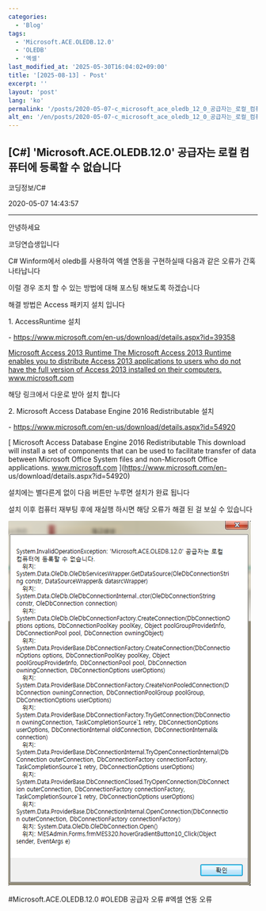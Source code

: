 ```yaml
---
categories:
  - 'Blog'
tags:
  - 'Microsoft.ACE.OLEDB.12.0'
  - 'OLEDB'
  - '엑셀'
last_modified_at: '2025-05-30T16:04:02+09:00'
title: '[2025-08-13] - Post'
excerpt: ''
layout: 'post'
lang: 'ko'
permalink: '/posts/2020-05-07-c_microsoft_ace_oledb_12_0_공급자는_로컬_컴퓨터에_등록할_수_없습니다/'
alt_en: '/en/posts/2020-05-07-c_microsoft_ace_oledb_12_0_공급자는_로컬_컴퓨터에_등록할_수_없습니다/'
---
```


## [C#] 'Microsoft.ACE.OLEDB.12.0' 공급자는 로컬 컴퓨터에 등록할 수 없습니다

코딩정보/C#

2020-05-07 14:43:57

* * *

안녕하세요

코딩연습생입니다

C# Winform에서 oledb를 사용하여 엑셀 연동을 구현하실때 다음과 같은 오류가 간혹 나타납니다

이럴 경우 조치 할 수 있는 방법에 대해 포스팅 해보도록 하겠습니다

해결 방법은 Access 패키지 설치 입니다

1\. AccessRuntime 설치

\- <https://www.microsoft.com/en-us/download/details.aspx?id=39358>

[ Microsoft Access 2013 Runtime The Microsoft Access 2013 Runtime enables you
to distribute Access 2013 applications to users who do not have the full
version of Access 2013 installed on their computers. www.microsoft.com
](https://www.microsoft.com/en-us/download/details.aspx?id=39358)

해당 링크에서 다운로 받아 설치 합니다

2\. Microsoft Access Database Engine 2016 Redistributable 설치

\- <https://www.microsoft.com/en-us/download/details.aspx?id=54920>

[ Microsoft Access Database Engine 2016 Redistributable This download will
install a set of components that can be used to facilitate transfer of data
between Microsoft Office System files and non-Microsoft Office applications.
www.microsoft.com ](https://www.microsoft.com/en-
us/download/details.aspx?id=54920)

설치에는 별다른게 없이 다음 버튼만 누루면 설치가 완료 됩니다

설치 이후 컴퓨터 재부팅 후에 재실행 하시면 해당 오류가 해결 된 걸 보실 수 있습니다

![](/assets/images/c_microsoft_ace_oledb_12_0_공급자는_로컬_컴퓨터에_등록할_수_없습니다/img.png)

  

#Microsoft.ACE.OLEDB.12.0 #OLEDB 공급자 오류 #엑셀 연동 오류

